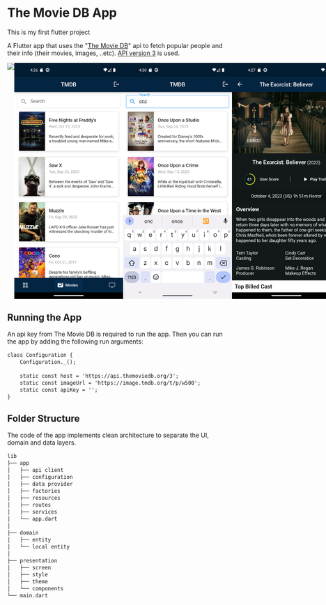 # The Movie DB App

This is my first flutter project

A Flutter app that uses the "[The Movie DB](https://www.themoviedb.org/)" api to fetch popular people and their info (their movies, images, ..etc). [API version 3](https://developer.themoviedb.org/reference/person-popular-list) is used.


<div style="display: flex">
<img src="./templates/tl1.png" width="250">
<img src="./templates/tl2.png" width="250">
<img src="./templates/tl3.png" width="250">
<img src="./templates/tl4.png" width="250">
<img src="./templates/tl5.png" width="250">
<img src="./templates/tl6.png" width="250">
</div>


## Running the App

An api key from The Movie DB is required to run the app. Then you can run the app by adding the following run arguments:

    class Configuration {
        Configuration._();

        static const host = 'https://api.themoviedb.org/3';
        static const imageUrl = 'https://image.tmdb.org/t/p/w500';
        static const apiKey = '';
    }

## Folder Structure

The code of the app implements clean architecture to separate the UI, domain and data layers.

    lib
    ├── app
    │   ├── api client
    │   ├── configuration
    │   ├── data provider
    │   ├── factories
    │   ├── resources
    │   ├── routes
    │   ├── services
    │   └── app.dart
    │   
    ├── domain
    │   ├── entity
    │   └── local entity
    │   
    ├── presentation
    │   ├── screen
    │   ├── style
    │   ├── theme
    │   └── components
    └── main.dart

